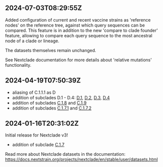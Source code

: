 ## 2024-07-03T08:29:55Z

Added configuration of current and recent vaccine strains as 'reference nodes' on the reference tree, against which query sequences can be compared. This feature is in addition to the new 'compare to clade founder' feature, allowing to compare each query sequence to the most ancestral node of a clade or lineage.

The datasets themselves remain unchanged.

See Nextclade documentation for more details about 'relative mutations' functionality.

## 2024-04-19T07:50:39Z

 - aliasing of C.1.1.1 as D
 - addition of subclades D.1 - D.4: [D.1](https://github.com/influenza-clade-nomenclature/seasonal_A-H1N1pdm_HA/blob/main/subclades/D.1.yml), [D.2](https://github.com/influenza-clade-nomenclature/seasonal_A-H1N1pdm_HA/blob/main/subclades/D.2.yml), [D.3](https://github.com/influenza-clade-nomenclature/seasonal_A-H1N1pdm_HA/blob/main/subclades/D.3.yml), [D.4](https://github.com/influenza-clade-nomenclature/seasonal_A-H1N1pdm_HA/blob/main/subclades/D.4.yml)
 - addition of subclades [C.1.8](https://github.com/influenza-clade-nomenclature/seasonal_A-H1N1pdm_HA/blob/main/subclades/C.1.8.yml) and [C.1.9](https://github.com/influenza-clade-nomenclature/seasonal_A-H1N1pdm_HA/blob/main/subclades/C.1.9.yml)
 - addition of subclades [C.1.7.1](https://github.com/influenza-clade-nomenclature/seasonal_A-H1N1pdm_HA/blob/main/subclades/C.1.7.1.yml) and [C.1.7.2](https://github.com/influenza-clade-nomenclature/seasonal_A-H1N1pdm_HA/blob/main/subclades/C.1.7.2.yml)


## 2024-01-16T20:31:02Z

Initial release for Nextclade v3!

 - addition of subclade [C.1.7](https://github.com/influenza-clade-nomenclature/seasonal_A-H1N1pdm_HA/blob/main/subclades/C.1.7.yml)

Read more about Nextclade datasets in the documentation: https://docs.nextstrain.org/projects/nextclade/en/stable/user/datasets.html
